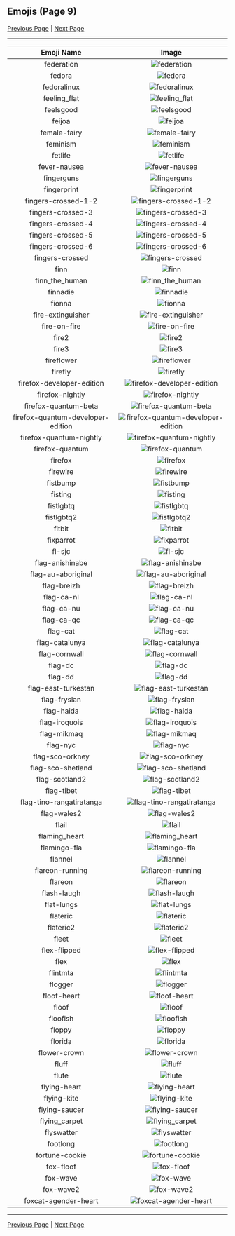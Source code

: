 
## Emojis (Page 9)

[Previous Page](/docs/lgbtintech/page-e-0008.md)
  | [Next Page](/docs/lgbtintech/page-f-0010.md)

<hr />

|Emoji Name|Image|
| :-: | :-: |
|federation| ![federation](/emojis/lgbtintech/federation.png)|
|fedora| ![fedora](/emojis/lgbtintech/fedora.png)|
|fedoralinux| ![fedoralinux](/emojis/lgbtintech/fedoralinux.png)|
|feeling_flat| ![feeling_flat](/emojis/lgbtintech/feeling_flat.png)|
|feelsgood| ![feelsgood](/emojis/lgbtintech/feelsgood.png)|
|feijoa| ![feijoa](/emojis/lgbtintech/feijoa.png)|
|female-fairy| ![female-fairy](/emojis/lgbtintech/female-fairy.png)|
|feminism| ![feminism](/emojis/lgbtintech/feminism.png)|
|fetlife| ![fetlife](/emojis/lgbtintech/fetlife.png)|
|fever-nausea| ![fever-nausea](/emojis/lgbtintech/fever-nausea.png)|
|fingerguns| ![fingerguns](/emojis/lgbtintech/fingerguns.png)|
|fingerprint| ![fingerprint](/emojis/lgbtintech/fingerprint.png)|
|fingers-crossed-1-2| ![fingers-crossed-1-2](/emojis/lgbtintech/fingers-crossed-1-2.png)|
|fingers-crossed-3| ![fingers-crossed-3](/emojis/lgbtintech/fingers-crossed-3.png)|
|fingers-crossed-4| ![fingers-crossed-4](/emojis/lgbtintech/fingers-crossed-4.png)|
|fingers-crossed-5| ![fingers-crossed-5](/emojis/lgbtintech/fingers-crossed-5.png)|
|fingers-crossed-6| ![fingers-crossed-6](/emojis/lgbtintech/fingers-crossed-6.png)|
|fingers-crossed| ![fingers-crossed](/emojis/lgbtintech/fingers-crossed.png)|
|finn| ![finn](/emojis/lgbtintech/finn.png)|
|finn_the_human| ![finn_the_human](/emojis/lgbtintech/finn_the_human.jpg)|
|finnadie| ![finnadie](/emojis/lgbtintech/finnadie.png)|
|fionna| ![fionna](/emojis/lgbtintech/fionna.jpg)|
|fire-extinguisher| ![fire-extinguisher](/emojis/lgbtintech/fire-extinguisher.png)|
|fire-on-fire| ![fire-on-fire](/emojis/lgbtintech/fire-on-fire.gif)|
|fire2| ![fire2](/emojis/lgbtintech/fire2.png)|
|fire3| ![fire3](/emojis/lgbtintech/fire3.png)|
|fireflower| ![fireflower](/emojis/lgbtintech/fireflower.gif)|
|firefly| ![firefly](/emojis/lgbtintech/firefly.png)|
|firefox-developer-edition| ![firefox-developer-edition](/emojis/lgbtintech/firefox-developer-edition.png)|
|firefox-nightly| ![firefox-nightly](/emojis/lgbtintech/firefox-nightly.png)|
|firefox-quantum-beta| ![firefox-quantum-beta](/emojis/lgbtintech/firefox-quantum-beta.png)|
|firefox-quantum-developer-edition| ![firefox-quantum-developer-edition](/emojis/lgbtintech/firefox-quantum-developer-edition.png)|
|firefox-quantum-nightly| ![firefox-quantum-nightly](/emojis/lgbtintech/firefox-quantum-nightly.png)|
|firefox-quantum| ![firefox-quantum](/emojis/lgbtintech/firefox-quantum.png)|
|firefox| ![firefox](/emojis/lgbtintech/firefox.png)|
|firewire| ![firewire](/emojis/lgbtintech/firewire.png)|
|fistbump| ![fistbump](/emojis/lgbtintech/fistbump.png)|
|fisting| ![fisting](/emojis/lgbtintech/fisting.png)|
|fistlgbtq| ![fistlgbtq](/emojis/lgbtintech/fistlgbtq.jpg)|
|fistlgbtq2| ![fistlgbtq2](/emojis/lgbtintech/fistlgbtq2.png)|
|fitbit| ![fitbit](/emojis/lgbtintech/fitbit.png)|
|fixparrot| ![fixparrot](/emojis/lgbtintech/fixparrot.gif)|
|fl-sjc| ![fl-sjc](/emojis/lgbtintech/fl-sjc.png)|
|flag-anishinabe| ![flag-anishinabe](/emojis/lgbtintech/flag-anishinabe.png)|
|flag-au-aboriginal| ![flag-au-aboriginal](/emojis/lgbtintech/flag-au-aboriginal.png)|
|flag-breizh| ![flag-breizh](/emojis/lgbtintech/flag-breizh.png)|
|flag-ca-nl| ![flag-ca-nl](/emojis/lgbtintech/flag-ca-nl.png)|
|flag-ca-nu| ![flag-ca-nu](/emojis/lgbtintech/flag-ca-nu.png)|
|flag-ca-qc| ![flag-ca-qc](/emojis/lgbtintech/flag-ca-qc.png)|
|flag-cat| ![flag-cat](/emojis/lgbtintech/flag-cat.png)|
|flag-catalunya| ![flag-catalunya](/emojis/lgbtintech/flag-catalunya.png)|
|flag-cornwall| ![flag-cornwall](/emojis/lgbtintech/flag-cornwall.png)|
|flag-dc| ![flag-dc](/emojis/lgbtintech/flag-dc.png)|
|flag-dd| ![flag-dd](/emojis/lgbtintech/flag-dd.png)|
|flag-east-turkestan| ![flag-east-turkestan](/emojis/lgbtintech/flag-east-turkestan.png)|
|flag-fryslan| ![flag-fryslan](/emojis/lgbtintech/flag-fryslan.png)|
|flag-haida| ![flag-haida](/emojis/lgbtintech/flag-haida.png)|
|flag-iroquois| ![flag-iroquois](/emojis/lgbtintech/flag-iroquois.png)|
|flag-mikmaq| ![flag-mikmaq](/emojis/lgbtintech/flag-mikmaq.png)|
|flag-nyc| ![flag-nyc](/emojis/lgbtintech/flag-nyc.jpg)|
|flag-sco-orkney| ![flag-sco-orkney](/emojis/lgbtintech/flag-sco-orkney.png)|
|flag-sco-shetland| ![flag-sco-shetland](/emojis/lgbtintech/flag-sco-shetland.png)|
|flag-scotland2| ![flag-scotland2](/emojis/lgbtintech/flag-scotland2.png)|
|flag-tibet| ![flag-tibet](/emojis/lgbtintech/flag-tibet.png)|
|flag-tino-rangatiratanga| ![flag-tino-rangatiratanga](/emojis/lgbtintech/flag-tino-rangatiratanga.png)|
|flag-wales2| ![flag-wales2](/emojis/lgbtintech/flag-wales2.png)|
|flail| ![flail](/emojis/lgbtintech/flail.gif)|
|flaming_heart| ![flaming_heart](/emojis/lgbtintech/flaming_heart.png)|
|flamingo-fla| ![flamingo-fla](/emojis/lgbtintech/flamingo-fla.png)|
|flannel| ![flannel](/emojis/lgbtintech/flannel.png)|
|flareon-running| ![flareon-running](/emojis/lgbtintech/flareon-running.gif)|
|flareon| ![flareon](/emojis/lgbtintech/flareon.gif)|
|flash-laugh| ![flash-laugh](/emojis/lgbtintech/flash-laugh.gif)|
|flat-lungs| ![flat-lungs](/emojis/lgbtintech/flat-lungs.png)|
|flateric| ![flateric](/emojis/lgbtintech/flateric.png)|
|flateric2| ![flateric2](/emojis/lgbtintech/flateric2.png)|
|fleet| ![fleet](/emojis/lgbtintech/fleet.png)|
|flex-flipped| ![flex-flipped](/emojis/lgbtintech/flex-flipped.png)|
|flex| ![flex](/emojis/lgbtintech/flex.png)|
|flintmta| ![flintmta](/emojis/lgbtintech/flintmta.png)|
|flogger| ![flogger](/emojis/lgbtintech/flogger.png)|
|floof-heart| ![floof-heart](/emojis/lgbtintech/floof-heart.png)|
|floof| ![floof](/emojis/lgbtintech/floof.png)|
|floofish| ![floofish](/emojis/lgbtintech/floofish.png)|
|floppy| ![floppy](/emojis/lgbtintech/floppy.png)|
|florida| ![florida](/emojis/lgbtintech/florida.png)|
|flower-crown| ![flower-crown](/emojis/lgbtintech/flower-crown.png)|
|fluff| ![fluff](/emojis/lgbtintech/fluff.jpg)|
|flute| ![flute](/emojis/lgbtintech/flute.png)|
|flying-heart| ![flying-heart](/emojis/lgbtintech/flying-heart.png)|
|flying-kite| ![flying-kite](/emojis/lgbtintech/flying-kite.gif)|
|flying-saucer| ![flying-saucer](/emojis/lgbtintech/flying-saucer.png)|
|flying_carpet| ![flying_carpet](/emojis/lgbtintech/flying_carpet.png)|
|flyswatter| ![flyswatter](/emojis/lgbtintech/flyswatter.gif)|
|footlong| ![footlong](/emojis/lgbtintech/footlong.png)|
|fortune-cookie| ![fortune-cookie](/emojis/lgbtintech/fortune-cookie.png)|
|fox-floof| ![fox-floof](/emojis/lgbtintech/fox-floof.png)|
|fox-wave| ![fox-wave](/emojis/lgbtintech/fox-wave.gif)|
|fox-wave2| ![fox-wave2](/emojis/lgbtintech/fox-wave2.gif)|
|foxcat-agender-heart| ![foxcat-agender-heart](/emojis/lgbtintech/foxcat-agender-heart.png)|

<hr/>

[Previous Page](/docs/lgbtintech/page-e-0008.md)
  | [Next Page](/docs/lgbtintech/page-f-0010.md)